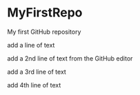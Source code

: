 # MyFirstRepo
My first GitHub repository

add a line of text

add a 2nd line of text from the GitHub editor

add a 3rd line of text

add 4th line of text
